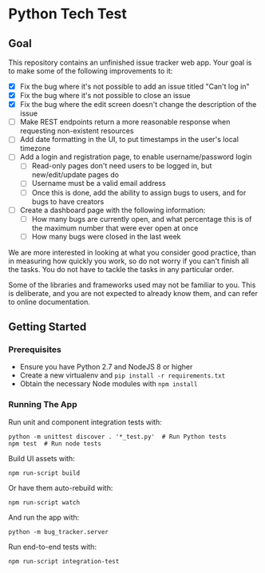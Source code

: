 Python Tech Test
================

Goal
----

This repository contains an unfinished issue tracker web app. Your goal is to
make some of the following improvements to it:

- [x] Fix the bug where it's not possible to add an issue titled "Can't log in"
- [x] Fix the bug where it's not possible to close an issue
- [x] Fix the bug where the edit screen doesn't change the description of the issue
- [ ] Make REST endpoints return a more reasonable response when requesting non-existent resources
- [ ] Add date formatting in the UI, to put timestamps in the user's local timezone
- [ ] Add a login and registration page, to enable username/password login
  - [ ] Read-only pages don't need users to be logged in, but new/edit/update pages do
  - [ ] Username must be a valid email address
  - [ ] Once this is done, add the ability to assign bugs to users, and for bugs to have creators
- [ ] Create a dashboard page with the following information:
  - [ ] How many bugs are currently open, and what percentage this is of the maximum number that were ever open at once
  - [ ] How many bugs were closed in the last week

We are more interested in looking at what you consider good practice, than in
measuring how quickly you work, so do not worry if you can't finish all the tasks.
You do not have to tackle the tasks in any particular order.

Some of the libraries and frameworks used may not be familiar to you. This is
deliberate, and you are not expected to already know them, and can refer to
online documentation.

Getting Started
---------------

### Prerequisites

- Ensure you have Python 2.7 and NodeJS 8 or higher
- Create a new virtualenv and `pip install -r requirements.txt`
- Obtain the necessary Node modules with `npm install`

### Running The App

Run unit and component integration tests with:
```
python -m unittest discover . '*_test.py'  # Run Python tests
npm test  # Run node tests
```

Build UI assets with:
```
npm run-script build
```

Or have them auto-rebuild with:
```
npm run-script watch
```

And run the app with:
```
python -m bug_tracker.server
```

Run end-to-end tests with:
```
npm run-script integration-test
```
